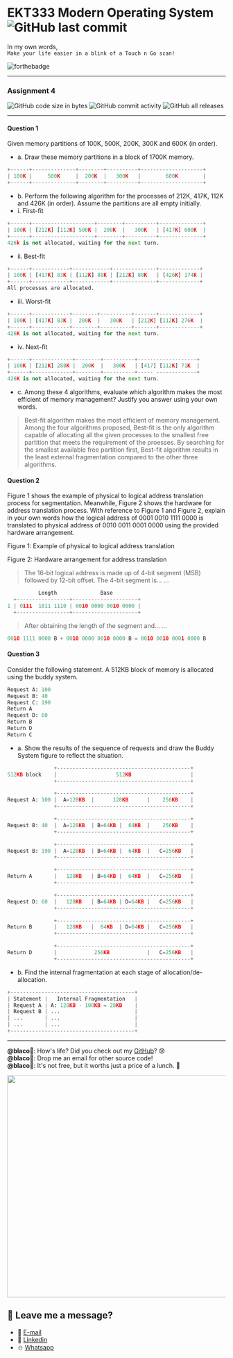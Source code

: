 # EKT333 Modern Operating System ![GitHub last commit](https://img.shields.io/github/last-commit/ehong-w/mos333-asg3-dump?style=for-the-badge)

In my own words,\
`Make your life easier in a blink of a Touch n Go scan!`

![forthebadge](https://forthebadge.com/images/badges/powered-by-electricity.svg)

---

### Assignment 4
![GitHub code size in bytes](https://img.shields.io/github/languages/code-size/ehong-w/mos333-asg4-dump)
![GitHub commit activity](https://img.shields.io/github/commit-activity/m/ehong-w/mos333-asg4-dump)
![GitHub all releases](https://img.shields.io/github/downloads/ehong-w/mos333-asg4-dump/total)

---

#### Question 1
Given memory partitions of 100K, 500K, 200K, 300K and 600K (in order).
- a. Draw these memory partitions in a block of 1700K memory.

```python
+------+--------------+--------+----------+--------------------+
| 100K |     500K     |  200K  |   300K   |        600K        |
+------+--------------+--------+----------+--------------------+
```

- b. Perform the following algorithm for the processes of 212K, 417K, 112K and 426K (in order). Assume the partitions are all empty initially.
- i. First-fit

```python
+------+--------------------+--------+----------+--------------+
| 100K | [212K] [112K] 500K |  200K  |   300K   | [417K] 600K  |
+------+--------------------+--------+----------+--------------+
426k is not allocated, waiting for the next turn.
```

- ii. Best-fit

```python
+------+------------+------------+--------------+-------------+
| 100K | [417K] 83K | [112K] 88K | [212K] 88K   | [426K] 174K |
+------+------------+------------+--------------+-------------+
All processes are allocated.
```

- iii. Worst-fit

```python
+------+------------+--------+----------+-------+-------------+
| 100K | [417K] 83K |  200K  |   300K   | [212K] [112K] 276K  |
+------+------------+--------+----------+-------+-------------+
426K is not allocated, waiting for the next turn.
```

- iv. Next-fit

```python
+------+-------------+--------+----------+-------------------+
| 100K | [212K] 288K |  200K  |   300K   | [417] [112K] 71K  |
+------+-------------+--------+----------+----- -------------+
426K is not allocated, waiting for the next turn.
```

- c. Among these 4 algorithms, evaluate which algorithm makes the most efficient of memory management? Justify you answer using your own words.

>Best-fit algorithm makes the most efficient of memory management. Among the four algorithms proposed, Best-fit is the only algorithm capable of allocating all the given processes to the smallest free partition that meets the requirement of the proesses. By searching for the smallest available free partition first, Best-fit algorithm results in the least external fragmentation compared to the other three algorithms.

#### Question 2
Figure 1 shows the example of physical to logical address translation process for segmentation.
Meanwhile, Figure 2 shows the hardware for address translation process. With reference to
Figure 1 and Figure 2, explain in your own words how the logical address of 0001 0010 1111
0000 is translated to physical address of 0010 0011 0001 0000 using the provided hardware
arrangement.

Figure 1: Example of physical to logical address translation

Figure 2: Hardware arrangement for address translation

> The 16-bit logical address is made up of 4-bit segment (MSB) followed by 12-bit offset. The 4-bit segment is... ...

```python
          Length              Base
  +-----------------+---------------------+
1 | 0111  1011 1110 | 0010 0000 0010 0000 |
  +-----------------+---------------------+
```

> After obtaining the length of the segment and... ...

```python
0010 1111 0000 B + 0010 0000 0010 0000 B = 0010 0010 0001 0000 B
```

#### Question 3
Consider the following statement. A 512KB block of memory is allocated using the buddy system.
```python
Request A: 100
Request B: 40
Request C: 190
Return A
Request D: 60
Return B
Return D
Return C
```

- a. Show the results of the sequence of requests and draw the Buddy System figure to reflect the situation.

```python
               +-------------------------------------------+
512KB block    |                   512KB                   |
               +-------------------------------------------+

               +-------------------------------------------+
Request A: 100 |  A=128KB  |      128KB      |    256KB    |
               +-------------------------------------------+

               +-------------------------------------------+
Request B: 40  |  A=128KB  | B=64KB |  64KB  |    256KB    |
               +-------------------------------------------+

               +-------------------------------------------+
Request B: 190 |  A=128KB  | B=64KB |  64KB  |   C=256KB   |
               +-------------------------------------------+

               +-------------------------------------------+
Return A       |   128KB   | B=64KB |  64KB  |   C=256KB   |
               +-------------------------------------------+

               +-------------------------------------------+
Request D: 60  |   128KB   | B=64KB | D=64KB |   C=256KB   |
               +-------------------------------------------+

               +-------------------------------------------+
Return B       |   128KB   |  64KB  | D=64KB |   C=256KB   |
               +-------------------------------------------+

               +-------------------------------------------+
Return D       |            256KB            |   C=256KB   |
               +-------------------------------------------+

```

- b. Find the internal fragmentation at each stage of allocation/de-allocation.

```python
+----------------------------------------+
| Statement |   Internal Fragmentation   |
| Request A | A: 128KB - 100KB = 28KB    |
| Request B | ...                        |
| ...       | ...                        |
| ...       | ...                        |
+----------------------------------------+
```

---

**@blaco**🐏: How's life? Did you check out my [GitHub](https://github.com/ehong-w/)? 😟\
**@blaco**🐏: Drop me an email for other source code!\
**@blaco**🐏: It's not free, but it worths just a price of a lunch. 🥗

<p>
  <img width="512" src="https://user-images.githubusercontent.com/68590570/113911631-c52ca900-980c-11eb-8946-19ce84f84c40.png">
</p>

## 🧸 **Leave me a message?**
- 🍺 [E-mail](mailto:ehong.w@gmail.com?subject=[GitHub]%20Problem%20Description)
- 🧺 [Linkedin](https://www.linkedin.com/in/ehong-w/)
- ⛄ [Whatsapp]()
